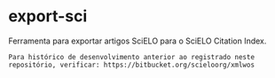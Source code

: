 export-sci
==========

Ferramenta para exportar artigos SciELO para o SciELO Citation Index.

    Para histórico de desenvolvimento anterior ao registrado neste repositório, verificar: https://bitbucket.org/scieloorg/xmlwos
